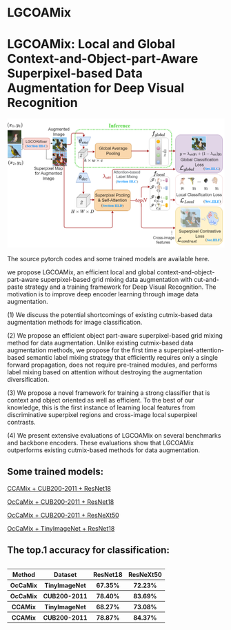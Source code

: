 # LGCOAMix

LGCOAMix: Local and Global Context-and-Object-part-Aware Superpixel-based Data Augmentation for Deep Visual Recognition
==============================================================================================================

![image](https://github.com/DanielaPlusPlus/LGCOAMix/blob/main/framework.png)

The source pytorch codes and some trained models are available here.

we propose LGCOAMix, an efficient local and global context-and-object-part-aware superpixel-based grid mixing data augmentation with cut-and-paste strategy and a training framework for Deep Visual Recognition. The motivation is to improve deep encoder learning through image data augmentation.


(1) We discuss the potential shortcomings of existing cutmix-based data augmentation methods for image classification.

(2) We propose an efficient object part-aware superpixel-based grid mixing method for data augmentation. Unlike existing cutmix-based data augmentation methods, we propose for the first time a superpixel-attention-based semantic label mixing strategy that efficiently requires only a single forward propagation, does not require pre-trained modules, and performs label mixing based on attention without destroying the augmentation diversification.

(3) We propose a novel framework for training a strong classifier that is context and object oriented as well as efficient. To the best of our knowledge, this is the first instance of learning local features from discriminative superpixel regions and cross-image local superpixel contrasts.

(4) We present extensive evaluations of LGCOAMix on several benchmarks and backbone encoders. These evaluations show that LGCOAMix outperforms existing cutmix-based methods for data augmentation.

Some trained models:
-------------------
[CCAMix + CUB200-2011 + ResNet18](https://github.com/DanielaPlusPlus/CCAMix/blob/main/CUB_224_R18_CCAMix_best.pt)

[OcCaMix + CUB200-2011 + ResNet18](https://github.com/DanielaPlusPlus/OcCaMix/blob/main/CUB_R18_OcCaMix.pt)

[OcCaMix + CUB200-2011 + ResNeXt50](https://github.com/DanielaPlusPlus/OcCaMix/blob/main/CUB_RX50_OcCaMix.pt)

[OcCaMix + TinyImageNet + ResNet18](https://github.com/DanielaPlusPlus/CCAMix/blob/main/TinyImageNet_R18_OcCaMix_best%20.pt)


The top.1 accuracy for classification:
--------------------------------------------------
<table align="left">
  <tr><th align="center">Method</th><th align="center">Dataset</th><th align="center">ResNet18</th><th align="center">ResNeXt50</th></tr>
  <tr><th align="center">OcCaMix</th><th align="center">TinyImageNet</th><th align="center">67.35%</th><th align="center">72.23%</th></tr>
  <tr><th align="center">OcCaMix</th><th align="center">CUB200-2011</th><th align="center">78.40%</th><th align="center">83.69%</th></tr>
  <tr><th align="center">CCAMix</th><th align="center">TinyImageNet</th><th align="center">68.27%</th><th align="center">73.08%</th></tr>
  <tr><th align="center">CCAMix</th><th align="center">CUB200-2011</th><th align="center">78.87%</th><th align="center">84.37%</th></tr>
</table>
